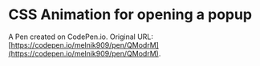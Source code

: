 # CSS Animation for opening a popup

A Pen created on CodePen.io. Original URL: [https://codepen.io/melnik909/pen/QModrM](https://codepen.io/melnik909/pen/QModrM).


